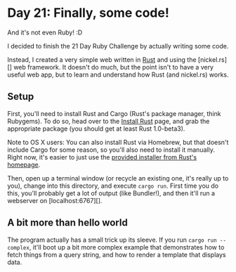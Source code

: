 # Day 21: Finally, some code!

And it's not even Ruby! :D

I decided to finish the 21 Day Ruby Challenge by actually writing some code.

Instead, I created a very simple web written in [Rust][] and using the [nickel.rs][] web
framework. It doesn't do much, but the point isn't to have a very useful web app, but to
learn and understand how Rust (and nickel.rs) works.

## Setup

First, you'll need to install Rust and Cargo (Rust's package manager, think Rubygems). To do
so, head over to the [Install Rust][install-rust] page, and grab the appropriate package (you should
get at least Rust 1.0-beta3).

Note to OS X users: You can also install Rust via Homebrew, but that doesn't include Cargo for some
reason, so you'll also need to install it manually. Right now, it's easier to just use the [provided
installer from Rust's homepage][install-rust].

Then, open up a terminal window (or recycle an existing one, it's really up to you), change into this
directory, and execute `cargo run`. First time you do this, you'll probably get a lot of output (like
Bundler!), and then it'll run a webserver on [localhost:6767][].

## A bit more than hello world

The program actually has a small trick up its sleeve. If you run `cargo run -- complex`, it'll boot up
a bit more complex example that demonstrates how to fetch things from a query string, and how to render
a template that displays data.


[install-rust]: http://www.rust-lang.org/install.html
[nickel]: http://nickel.rs
[rust]: http://www.rust-lang.org
